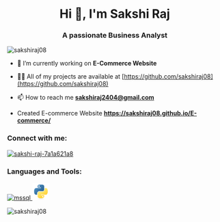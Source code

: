 <h1 align="center">Hi 👋, I'm Sakshi Raj</h1>
<h3 align="center">A passionate Business Analyst</h3>

<p align="left"> <img src="https://komarev.com/ghpvc/?username=sakshiraj08&label=Profile%20views&color=0e75b6&style=flat" alt="sakshiraj08" /> </p>

- 🔭 I’m currently working on **E-Commerce Website**

- 👨‍💻 All of my projects are available at [https://github.com/sakshiraj08](https://github.com/sakshiraj08)

- 📫 How to reach me **sakshiraj2404@gmail.com**
- Created E-commerce Website **https://sakshiraj08.github.io/E-commerce/**

<h3 align="left">Connect with me:</h3>
<p align="left">
<a href="https://linkedin.com/in/sakshi-raj-7a1a621a8" target="blank"><img align="center" src="https://raw.githubusercontent.com/rahuldkjain/github-profile-readme-generator/master/src/images/icons/Social/linked-in-alt.svg" alt="sakshi-raj-7a1a621a8" height="30" width="40" /></a>
</p>

<h3 align="left">Languages and Tools:</h3>
<p align="left"> <a href="https://www.microsoft.com/en-us/sql-server" target="_blank" rel="noreferrer"> <img src="https://www.svgrepo.com/show/303229/microsoft-sql-server-logo.svg" alt="mssql" width="40" height="40"/> </a> <a href="https://www.python.org" target="_blank" rel="noreferrer"> <img src="https://raw.githubusercontent.com/devicons/devicon/master/icons/python/python-original.svg" alt="python" width="40" height="40"/> </a> </p>

<p><img align="center" src="https://github-readme-stats.vercel.app/api/top-langs?username=sakshiraj08&show_icons=true&locale=en&layout=compact" alt="sakshiraj08" /></p>
